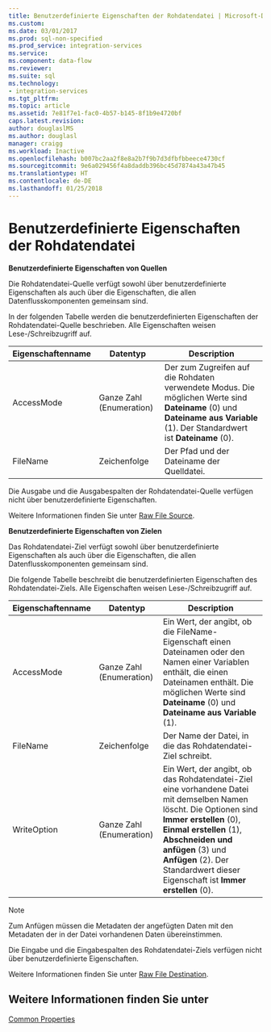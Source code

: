 ```yaml
---
title: Benutzerdefinierte Eigenschaften der Rohdatendatei | Microsoft-Dokumentation
ms.custom: 
ms.date: 03/01/2017
ms.prod: sql-non-specified
ms.prod_service: integration-services
ms.service: 
ms.component: data-flow
ms.reviewer: 
ms.suite: sql
ms.technology:
- integration-services
ms.tgt_pltfrm: 
ms.topic: article
ms.assetid: 7e81f7e1-fac0-4b57-b145-8f1b9e4720bf
caps.latest.revision: 
author: douglaslMS
ms.author: douglasl
manager: craigg
ms.workload: Inactive
ms.openlocfilehash: b007bc2aa2f8e8a2b7f9b7d3dfbfbbeece4730cf
ms.sourcegitcommit: 9e6a029456f4a8daddb396bc45d7874a43a47b45
ms.translationtype: HT
ms.contentlocale: de-DE
ms.lasthandoff: 01/25/2018
---
```

# <a name="raw-file-custom-properties"></a>Benutzerdefinierte Eigenschaften der Rohdatendatei
  **Benutzerdefinierte Eigenschaften von Quellen**  
  
 Die Rohdatendatei-Quelle verfügt sowohl über benutzerdefinierte Eigenschaften als auch über die Eigenschaften, die allen Datenflusskomponenten gemeinsam sind.  
  
 In der folgenden Tabelle werden die benutzerdefinierten Eigenschaften der Rohdatendatei-Quelle beschrieben. Alle Eigenschaften weisen Lese-/Schreibzugriff auf.  
  
|Eigenschaftenname|Datentyp|Description|  
|-------------------|---------------|-----------------|  
|AccessMode|Ganze Zahl (Enumeration)|Der zum Zugreifen auf die Rohdaten verwendete Modus. Die möglichen Werte sind **Dateiname** (0) und **Dateiname aus Variable** (1). Der Standardwert ist **Dateiname** (0).|  
|FileName|Zeichenfolge|Der Pfad und der Dateiname der Quelldatei.|  
  
 Die Ausgabe und die Ausgabespalten der Rohdatendatei-Quelle verfügen nicht über benutzerdefinierte Eigenschaften.  
  
 Weitere Informationen finden Sie unter [Raw File Source](../../integration-services/data-flow/raw-file-source.md).  
  
 **Benutzerdefinierte Eigenschaften von Zielen**  
  
 Das Rohdatendatei-Ziel verfügt sowohl über benutzerdefinierte Eigenschaften als auch über die Eigenschaften, die allen Datenflusskomponenten gemeinsam sind.  
  
 Die folgende Tabelle beschreibt die benutzerdefinierten Eigenschaften des Rohdatendatei-Ziels. Alle Eigenschaften weisen Lese-/Schreibzugriff auf.  
  
|Eigenschaftenname|Datentyp|Description|  
|-------------------|---------------|-----------------|  
|AccessMode|Ganze Zahl (Enumeration)|Ein Wert, der angibt, ob die FileName-Eigenschaft einen Dateinamen oder den Namen einer Variablen enthält, die einen Dateinamen enthält. Die möglichen Werte sind **Dateiname** (0) und **Dateiname aus Variable** (1).|  
|FileName|Zeichenfolge|Der Name der Datei, in die das Rohdatendatei-Ziel schreibt.|  
|WriteOption|Ganze Zahl (Enumeration)|Ein Wert, der angibt, ob das Rohdatendatei-Ziel eine vorhandene Datei mit demselben Namen löscht. Die Optionen sind **Immer erstellen** (0), **Einmal erstellen** (1), **Abschneiden und anfügen** (3) und **Anfügen** (2). Der Standardwert dieser Eigenschaft ist **Immer erstellen** (0).|  
  
> [!NOTE]  
>  Zum Anfügen müssen die Metadaten der angefügten Daten mit den Metadaten der in der Datei vorhandenen Daten übereinstimmen.  
  
 Die Eingabe und die Eingabespalten des Rohdatendatei-Ziels verfügen nicht über benutzerdefinierte Eigenschaften.  
  
 Weitere Informationen finden Sie unter [Raw File Destination](../../integration-services/data-flow/raw-file-destination.md).  
  
## <a name="see-also"></a>Weitere Informationen finden Sie unter  
 [Common Properties](http://msdn.microsoft.com/library/51973502-5cc6-4125-9fce-e60fa1b7b796)  
  
  

